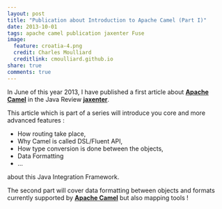 ```yaml
---
layout: post
title: "Publication about Introduction to Apache Camel (Part I)"
date: 2013-10-01
tags: apache camel publication jaxenter Fuse
image:
  feature: croatia-4.png
  credit: Charles Moulliard
  creditlink: cmoulliard.github.io
share: true
comments: true
---
```


In June of this year 2013, I have published a first article about **[Apache Camel](http://jaxenter.com/tutorial-integrating-with-apache-camel-48211.html)** in the
Java Review **[jaxenter](http://jaxenter.com)**.

This article which is part of a series will introduce you core and more advanced features :

- How routing take place,
- Why Camel is called DSL/Fluent API,
- How type conversion is done between the objects,
- Data Formatting
- ...

about this Java Integration Framework.

The second part will cover data formatting between objects and formats currently supported by **[Apache Camel](http://camel.apache.org/data-format.html)** but also mapping tools !